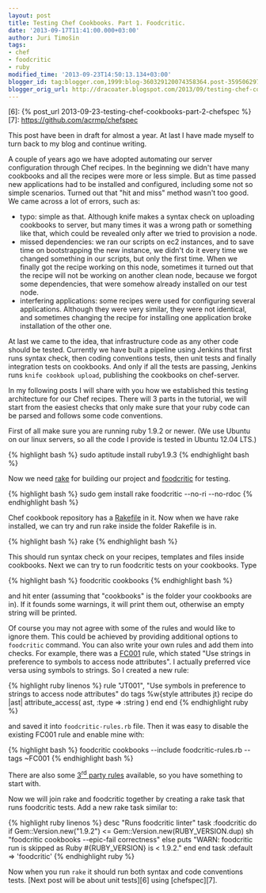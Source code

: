 ```yaml
---
layout: post
title: Testing Chef Cookbooks. Part 1. Foodcritic.
date: '2013-09-17T11:41:00.000+03:00'
author: Juri Timošin
tags:
- chef
- foodcritic
- ruby
modified_time: '2013-09-23T14:50:13.134+03:00'
blogger_id: tag:blogger.com,1999:blog-360329120074358364.post-3595062972362814103
blogger_orig_url: http://dracoater.blogspot.com/2013/09/testing-chef-cookbooks-part-1-foodcritic.html
---
```


[1]: http://rubygems.org/gems/rake/
[2]: http://acrmp.github.com/foodcritic/
[3]: https://github.com/opscode/chef-repo/blob/master/Rakefile
[4]: http://acrmp.github.io/foodcritic/#FC001
[5]: https://github.com/etsy/foodcritic-rules
[6]: {% post_url 2013-09-23-testing-chef-cookbooks-part-2-chefspec %}
[7]: https://github.com/acrmp/chefspec

This post have been in draft for almost a year. At last I have made myself to turn back to my blog
and continue writing.

A couple of years ago we have adopted automating our server configuration through Chef recipes. In
the beginning we didn't have many cookbooks and all the recipes were more or less simple. But as
time passed new applications had to be installed and configured, including some not so simple
scenarios. Turned out that "hit and miss" method wasn't too good. We came across a lot of errors,
such as:

<!--more-->

- typo: simple as that. Although knife makes a syntax check on uploading cookbooks to server, but
many times it was a wrong path or something like that, which could be revealed only after we tried
to provision a node.
- missed dependencies: we ran our scripts on ec2 instances, and to save time on bootstrapping the
new instance, we didn't do it every time we changed something in our scripts, but only the first
time. When we finally got the recipe working on this node, sometimes it turned out that the recipe
will not be working on another clean node, because we forgot some dependencies, that were somehow
already installed on our test node.
- interfering applications: some recipes were used for configuring several applications. Although
they were very similar, they were not identical, and sometimes changing the recipe for installing
one application broke installation of the other one.

At last we came to the idea, that infrastructure code as any other code should be tested. Currently
we have built a pipeline using Jenkins that first runs syntax check, then coding conventions tests,
then unit tests and finally integration tests on cookbooks. And only if all the tests are passing,
Jenkins runs `knife cookbook upload`, publishing the cookbooks on chef-server.

In my following posts I will share with you how we established this testing architecture for our
Chef recipes. There will 3 parts in the tutorial, we will start from the easiest checks that only
make sure that your ruby code can be parsed and follows some code conventions.

First of all make sure you are running ruby 1.9.2 or newer. (We use Ubuntu on our linux servers, so
all the code I provide is tested in Ubuntu 12.04 LTS.)

{% highlight bash %}
sudo aptitude install ruby1.9.3
{% endhighlight bash %}

Now we need [rake][1] for building our project and [foodcritic][2] for testing.

{% highlight bash %}
sudo gem install rake foodcritic --no-ri --no-rdoc
{% endhighlight bash %}

Chef cookbook repository has a [Rakefile][3] in it. Now when we have rake installed, we can try and
run rake inside the folder Rakefile is in.

{% highlight bash %}
rake
{% endhighlight bash %}

This should run syntax check on your recipes, templates and files inside cookbooks. Next we can try
to run foodcritic tests on your cookbooks. Type

{% highlight bash %}
foodcritic cookbooks
{% endhighlight bash %}

and hit enter (assuming that "cookbooks" is the folder your cookbooks are in). If it founds some
warnings, it will print them out, otherwise an empty string will be printed.

Of course you may not agree with some of the rules and would like to ignore them. This could be
achieved by providing additional options to `foodcritic` command. You can also write your own rules
and add them into checks. For example, there was a [FC001][4] rule, which stated "Use strings in
preference to symbols to access node attributes". I actually preferred vice versa using symbols to
strings. So I created a new rule:

{% highlight ruby linenos %}
rule "JT001", "Use symbols in preference to strings to access node attributes" do
	tags %w{style attributes jt}
		recipe do |ast|
		attribute_access( ast, :type => :string )
	end
end
{% endhighlight ruby %}

and saved it into `foodcritic-rules.rb` file. Then it was easy to disable the existing FC001 rule
and enable mine with:

{% highlight bash %}
foodcritic cookbooks --include foodcritic-rules.rb --tags ~FC001
{% endhighlight bash %}

There are also some [3<sup>rd</sup> party rules][5] available, so you have something to start with.

Now we will join rake and foodcritic together by creating a rake task that runs foodcritic tests.
Add a new rake task similar to:

{% highlight ruby linenos %}
desc "Runs foodcritic linter"
task :foodcritic do
  if Gem::Version.new("1.9.2") <= Gem::Version.new(RUBY_VERSION.dup)
    sh "foodcritic cookbooks --epic-fail correctness"
  else
    puts "WARN: foodcritic run is skipped as Ruby #{RUBY_VERSION} is < 1.9.2."
  end
end
task :default => 'foodcritic'
{% endhighlight ruby %}

Now when you run `rake` it should run both syntax and code conventions tests.
[Next post will be about unit tests][6] using [chefspec][7].
